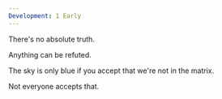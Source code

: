 ```yaml
---
Development: 1 Early
---
```

There's no absolute truth.

Anything can be refuted.

The sky is only blue if you accept that we're not in the matrix.

Not everyone accepts that.